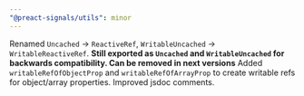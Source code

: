 ```yaml
---
"@preact-signals/utils": minor
---
```


Renamed `Uncached` -> `ReactiveRef`, `WritableUncached` -> `WritableReactiveRef`.
**Still exported as `Uncached` and `WritableUncached` for backwards compatibility. Can be removed in next versions**
Added `writableRefOfObjectProp` and `writableRefOfArrayProp` to create writable refs for object/array properties.
Improved jsdoc comments.
